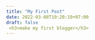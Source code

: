 ```yaml
---
title: "My First Post"
date: 2022-03-08T19:20:19+07:00
draft: false
 <h3>make my first blogger</h3>
---
```



